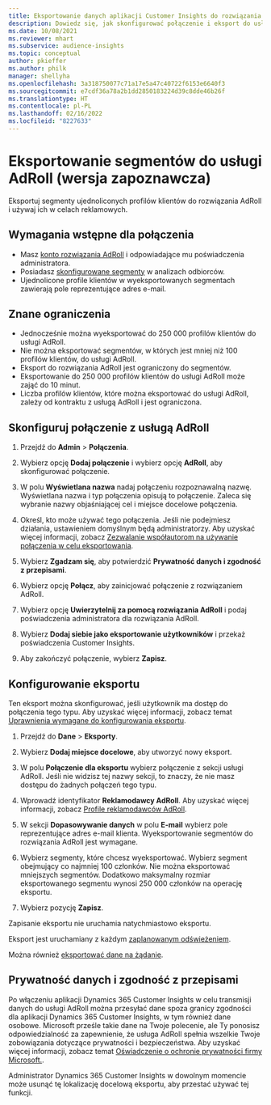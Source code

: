 ```yaml
---
title: Eksportowanie danych aplikacji Customer Insights do rozwiązania AdRoll
description: Dowiedz się, jak skonfigurować połączenie i eksport do usługi AdRoll.
ms.date: 10/08/2021
ms.reviewer: mhart
ms.subservice: audience-insights
ms.topic: conceptual
author: pkieffer
ms.author: philk
manager: shellyha
ms.openlocfilehash: 3a318750077c71a17e5a47c40722f6153e6640f3
ms.sourcegitcommit: e7cdf36a78a2b1dd2850183224d39c8dde46b26f
ms.translationtype: HT
ms.contentlocale: pl-PL
ms.lasthandoff: 02/16/2022
ms.locfileid: "8227633"
---
```

# <a name="export-segments-to-adroll-preview"></a>Eksportowanie segmentów do usługi AdRoll (wersja zapoznawcza)

Eksportuj segmenty ujednoliconych profilów klientów do rozwiązania AdRoll i używaj ich w celach reklamowych. 

## <a name="prerequisites-for-a-connection"></a>Wymagania wstępne dla połączenia

-   Masz [konto rozwiązania AdRoll](https://www.adroll.com/) i odpowiadające mu poświadczenia administratora.
-   Posiadasz [skonfigurowane segmenty](segments.md) w analizach odbiorców.
-   Ujednolicone profile klientów w wyeksportowanych segmentach zawierają pole reprezentujące adres e-mail.

## <a name="known-limitations"></a>Znane ograniczenia

- Jednocześnie można wyeksportować do 250 000 profilów klientów do usługi AdRoll.
- Nie można eksportować segmentów, w których jest mniej niż 100 profilów klientów, do usługi AdRoll. 
- Eksport do rozwiązania AdRoll jest ograniczony do segmentów.
- Eksportowanie do 250 000 profilów klientów do usługi AdRoll może zająć do 10 minut. 
- Liczba profilów klientów, które można eksportować do usługi AdRoll, zależy od kontraktu z usługą AdRoll i jest ograniczona.

## <a name="set-up-connection-to-adroll"></a>Skonfiguruj połączenie z usługą AdRoll

1. Przejdź do **Admin** > **Połączenia**.

1. Wybierz opcję **Dodaj połączenie** i wybierz opcję **AdRoll**, aby skonfigurować połączenie.

1. W polu **Wyświetlana nazwa** nadaj połączeniu rozpoznawalną nazwę. Wyświetlana nazwa i typ połączenia opisują to połączenie. Zaleca się wybranie nazwy objaśniającej cel i miejsce docelowe połączenia.

1. Określ, kto może używać tego połączenia. Jeśli nie podejmiesz działania, ustawieniem domyślnym będą administratorzy. Aby uzyskać więcej informacji, zobacz [Zezwalanie współautorom na używanie połączenia w celu eksportowania](connections.md#allow-contributors-to-use-a-connection-for-exports).

1. Wybierz **Zgadzam się**, aby potwierdzić **Prywatność danych i zgodność z przepisami**.

1. Wybierz opcję **Połącz**, aby zainicjować połączenie z rozwiązaniem AdRoll.

1. Wybierz opcję **Uwierzytelnij za pomocą rozwiązania AdRoll** i podaj poświadczenia administratora dla rozwiązania AdRoll. 

1. Wybierz **Dodaj siebie jako eksportowanie użytkowników** i przekaż poświadczenia Customer Insights.

1. Aby zakończyć połączenie, wybierz **Zapisz**.

## <a name="configure-an-export"></a>Konfigurowanie eksportu

Ten eksport można skonfigurować, jeśli użytkownik ma dostęp do połączenia tego typu. Aby uzyskać więcej informacji, zobacz temat [Uprawnienia wymagane do konfigurowania eksportu](export-destinations.md#set-up-a-new-export).

1. Przejdź do **Dane** > **Eksporty**.

1. Wybierz **Dodaj miejsce docelowe**, aby utworzyć nowy eksport.

1. W polu **Połączenie dla eksportu** wybierz połączenie z sekcji usługi AdRoll. Jeśli nie widzisz tej nazwy sekcji, to znaczy, że nie masz dostępu do żadnych połączeń tego typu.

1. Wprowadź identyfikator **Reklamodawcy AdRoll**. Aby uzyskać więcej informacji, zobacz [Profile reklamodawców AdRoll](https://help.adroll.com/hc/articles/212011838-Advertiser-Profiles).

1. W sekcji **Dopasowywanie danych** w polu **E-mail** wybierz pole reprezentujące adres e-mail klienta. Wyeksportowanie segmentów do rozwiązania AdRoll jest wymagane.

1. Wybierz segmenty, które chcesz wyeksportować. Wybierz segment obejmujący co najmniej 100 członków. Nie można eksportować mniejszych segmentów. Dodatkowo maksymalny rozmiar eksportowanego segmentu wynosi 250 000 członków na operację eksportu. 

1. Wybierz pozycję **Zapisz**.

Zapisanie eksportu nie uruchamia natychmiastowo eksportu.

Eksport jest uruchamiany z każdym [zaplanowanym odświeżeniem](system.md#schedule-tab). 

Można również [eksportować dane na żądanie](export-destinations.md#run-exports-on-demand). 


## <a name="data-privacy-and-compliance"></a>Prywatność danych i zgodność z przepisami

Po włączeniu aplikacji Dynamics 365 Customer Insights w celu transmisji danych do usługi AdRoll można przesyłać dane spoza granicy zgodności dla aplikacji Dynamics 365 Customer Insights, w tym również dane osobowe. Microsoft prześle takie dane na Twoje polecenie, ale Ty ponosisz odpowiedzialność za zapewnienie, że usługa AdRoll spełnia wszelkie Twoje zobowiązania dotyczące prywatności i bezpieczeństwa. Aby uzyskać więcej informacji, zobacz temat [Oświadczenie o ochronie prywatności firmy Microsoft.](https://go.microsoft.com/fwlink/?linkid=396732).

Administrator Dynamics 365 Customer Insights w dowolnym momencie może usunąć tę lokalizację docelową eksportu, aby przestać używać tej funkcji.
